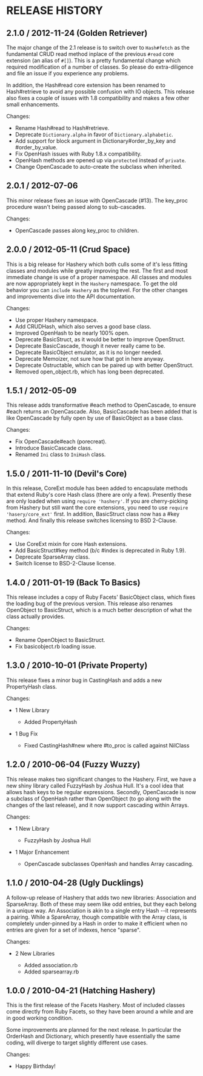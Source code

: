 # RELEASE HISTORY

## 2.1.0 / 2012-11-24 (Golden Retriever)

The major change of the 2.1 release is to switch over to `Hash#fetch`
as the fundamental CRUD read method inplace of the previous `#read` core
extension (an alias of `#[]`). This is a pretty fundamental change which
required modification of a number of classes. So please do extra-diligence
and file an issue if you experience any problems.

In addition, the Hash#read core extension has been renamed to Hash#retrieve
to avoid any possible confusion with IO objects. This release also fixes
a couple of issues with 1.8 compatibility and makes a few other small 
enhancements.

Changes:

* Rename Hash#read to Hash#retrieve.
* Deprecate `Dictionary.alpha` in favor of `Dictionary.alphabetic`.
* Add support for block argument in Dictionary#order_by_key and #order_by_value.
* Fix OpenHash issues with Ruby 1.8.x compatibility.
* OpenHash methods are opened up via `protected` instead of `private`.
* Change OpenCascade to auto-create the subclass when inherited.


## 2.0.1 / 2012-07-06

This minor release fixes an issue with OpenCascade (#13).
The key_proc procedure wasn't being passed along to sub-cascades. 

Changes:

* OpenCascade passes along key_proc to children.


## 2.0.0 / 2012-05-11 (Crud Space)

This is a big release for Hashery which both culls some of it's
less fitting classes and modules while greatly improving the rest.
The first and most immediate change is use of a proper namespace.
All classes and modules are now appropriately kept in the `Hashery`
namespace. To get the old behavior you can `include Hashery` as the
toplevel. For the other changes and improvements dive into the 
API documentation.

Changes:

* Use proper Hashery namespace.
* Add CRUDHash, which also serves a good base class.
* Improved OpenHash to be nearly 100% open.
* Deprecate BasicStruct, as it would be better to improve OpenStruct.
* Deprecate BasicCascade, though it never really came to be.
* Deprecate BasicObject emulator, as it is no longer needed.
* Deprecate Memoizer, not sure how that got in here anyway.
* Deprecate Ostructable, which can be paired up with better OpenStruct.
* Removed open_object.rb, which has long been deprecated.


## 1.5.1 / 2012-05-09

This release adds transformative #each method to OpenCascade, to
ensure #each returns an OpenCascade. Also, BasicCascade has been
added that is like OpenCascade by fully open by use of BasicObject
as a base class.

Changes:

* Fix OpenCascade#each (porecreat).
* Introduce BasicCascade class.
* Renamed `Ini` class to `IniHash` class.


## 1.5.0 / 2011-11-10 (Devil's Core)

In this release, CoreExt module has been added to encapsulate
methods that extend Ruby's core Hash class (there are only a few).
Presently these are only loaded when using `require 'hashery'`.
If you are cherry-picking from Hashery but still want the core
extensions, you need to use `require 'hasery/core_ext'` first.
In addition, BasicStruct class now has a #key method. And finally
this release switches licensing to BSD 2-Clause.

Changes:

* Use CoreExt mixin for core Hash extensions.
* Add BasicStruct#key method (b/c #index is deprecated in Ruby 1.9).
* Deprecate SparseArray class.
* Switch license to BSD-2-Clause license.


## 1.4.0 / 2011-01-19 (Back To Basics)

This release includes a copy of Ruby Facets' BasicObject class, which
fixes the loading bug of the previous version. This release also renames
OpenObject to BasicStruct, which is a much better description of what the
class actually provides.

Changes:

* Rename OpenObject to BasicStruct.
* Fix basicobject.rb loading issue.


## 1.3.0 / 2010-10-01 (Private Property)

This release fixes a minor bug in CastingHash and adds a new
PropertyHash class.

Changes:

* 1 New Library

  * Added PropertyHash

* 1 Bug Fix

  * Fixed CastingHash#new where #to_proc is called against NilClass


## 1.2.0 / 2010-06-04 (Fuzzy Wuzzy)

This release makes two significant changes to the Hashery.
First, we have a new shiny library called FuzzyHash by
Joshua Hull. It's a cool idea that allows hash keys to be
regular expressions. Secondly, OpenCascade is now a subclass
of OpenHash rather than OpenObject (to go along with the
changes of the last release), and it now support cascading
within Arrays.

Changes:

* 1 New Library

  * FuzzyHash by Joshua Hull

* 1 Major Enhancement

  * OpenCascade subclasses OpenHash and handles Array cascading.


## 1.1.0 / 2010-04-28 (Ugly Ducklings)

A follow-up release of Hashery that adds two new libraries:
Association and SparseArray. Both of these may seem like odd
entries, but they each belong in a unique way. An Association
is akin to a single entry Hash --it represents a pairing.
While a SpareArray, though compatible with the Array class,
is completely under-pinned by a Hash in order to make it
efficient when no entries are given for a set of indexes,
hence "sparse".

Changes:

* 2 New Libraries

  * Added association.rb
  * Added sparsearray.rb


## 1.0.0 / 2010-04-21 (Hatching Hashery)

This is the first release of the Facets Hashery.
Most of included classes come directly from Ruby
Facets, so they have been around a while and are
in good working condition.

Some improvements are planned for the next release.
In particular the OrderHash and Dictionary, which
presently have essentially the same coding, will
diverge to target slightly different use cases.

Changes:

* Happy Birthday!

